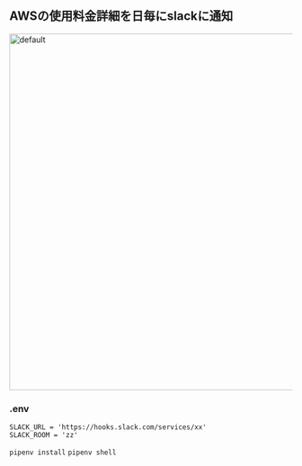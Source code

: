 ## AWSの使用料金詳細を日毎にslackに通知

<img width="634" alt="default" src="https://user-images.githubusercontent.com/11973270/51090165-f359d600-1734-11e9-947b-c6594cc139a1.png">

### .env
```
SLACK_URL = 'https://hooks.slack.com/services/xx'
SLACK_ROOM = 'zz'
```

`pipenv install`
`pipenv shell`
